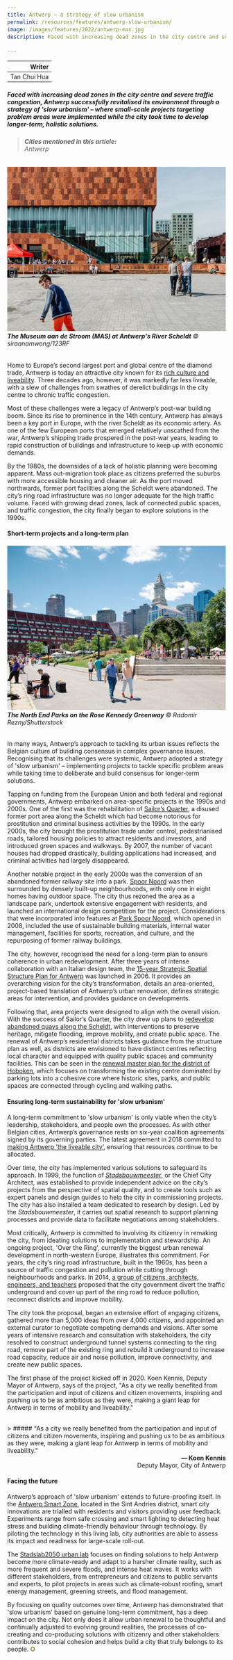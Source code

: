 ```yaml
---
title: Antwerp – a strategy of slow urbanism
permalink: /resources/features/antwerp-slow-urbanism/
image: /images/features/2022/antwerp-mas.jpg
description: Faced with increasing dead zones in the city centre and severe traffic congestion, Antwerp successfully revitalised its environment through a strategy of 'slow urbanism' – where small-scale projects targeting problem areas were implemented while the city took time to develop longer-term, holistic solutions. 

---
```


| Writer | 
| ---: |
| Tan Chui Hua |

##### Faced with increasing dead zones in the city centre and severe traffic congestion, Antwerp successfully revitalised its environment through a strategy of 'slow urbanism' – where small-scale projects targeting problem areas were implemented while the city took time to develop longer-term, holistic solutions. 

> ###### **Cities mentioned in this article:** <br> Antwerp

###### ![The Museum aan de Stroom at Antwerp's River Scheldt](/images/features/2022/antwerp-mas.jpg/)**The Museum aan de Stroom (MAS) at Antwerp's River Scheldt** © siraanamwong/123RF

Home to Europe’s second largest port and global centre of the diamond trade, Antwerp is today an attractive city known for its [rich culture and liveability](https://www.themayor.eu/en/a/view/expats-named-copenhagen-and-bern-most-livable-cities-in-the-world-2253). Three decades ago, however, it was markedly far less liveable, with a slew of challenges from swathes of derelict buildings in the city centre to chronic traffic congestion.

Most of these challenges were a legacy of Antwerp’s post-war building boom. Since its rise to prominence in the 14th century, Antwerp has always been a key port in Europe, with the river Scheldt as its economic artery. As one of the few European ports that emerged relatively unscathed from the war, Antwerp’s shipping trade prospered in the post-war years, leading to rapid construction of buildings and infrastructure to keep up with economic demands. 

By the 1980s, the downsides of a lack of holistic planning were becoming apparent. Mass out-migration took place as citizens preferred the suburbs with more accessible housing and cleaner air. As the port moved northwards, former port facilities along the Scheldt were abandoned. The city’s ring road infrastructure was no longer adequate for the high traffic volume. Faced with growing dead zones, lack of connected public spaces, and traffic congestion, the city finally began to explore solutions in the 1990s. 

#### **Short-term projects and a long-term plan**

###### ![The North End Parks on the Rose Kennedy Greenway](/images/features/2022/boston-park.jpg/)**The North End Parks on the Rose Kennedy Greenway** © Radomir Rezny/Shutterstock

In many ways, Antwerp’s approach to tackling its urban issues reflects the Belgian culture of building consensus in complex governance issues. Recognising that its challenges were systemic, Antwerp adopted a strategy of 'slow urbanism' – implementing projects to tackle specific problem areas while taking time to deliberate and build consensus for longer-term solutions.

Tapping on funding from the European Union and both federal and regional governments, Antwerp embarked on area-specific projects in the 1990s and 2000s. One of the first was the rehabilitation of [Sailor’s Quarter](https://www.isocarp.net/Data/case_studies/1031.pdf), a disused former port area along the Scheldt which had become notorious for prostitution and criminal business activities by the 1990s. In the early 2000s, the city brought the prostitution trade under control, pedestrianised roads, tailored housing policies to attract residents and investors, and introduced green spaces and walkways. By 2007, the number of vacant houses had dropped drastically, building applications had increased, and criminal activities had largely disappeared.

Another notable project in the early 2000s was the conversion of an abandoned former railway site into a park. [Spoor Noord](https://networknature.eu/embedded-case-study/19438) was then surrounded by densely built-up neighbourhoods, with only one in eight homes having outdoor space. The city thus rezoned the area as a landscape park, undertook extensive engagement with residents, and launched an international design competition for the project. Considerations that were incorporated into features at [Park Spoor Noord](https://www.visitantwerpen.be/en/park-spoor-noord), which opened in 2008, included the use of sustainable building materials, internal water management, facilities for sports, recreation, and culture, and the repurposing of former railway buildings.

The city, however, recognised the need for a long-term plan to ensure coherence in urban redevelopment. After three years of intense collaboration with an Italian design team, the [15-year Strategic Spatial Structure Plan for Antwerp]( https://www.antwerpenmorgen.be/nl/toekomstvisies/structuurplan/over) was launched in 2006. It provides an overarching vision for the city’s transformation, details an area-oriented, project-based translation of Antwerp’s urban renovation, defines strategic areas for intervention, and provides guidance on developments.

Following that, area projects were designed to align with the overall vision. With the success of Sailor’s Quarter, the city drew up plans to [redevelop abandoned quays along the Scheldt](https://www.antwerpenmorgen.be/nl/projecten/scheldekaaien/over), with interventions to preserve heritage, mitigate flooding, improve mobility, and create public space. The renewal of Antwerp’s residential districts takes guidance from the structure plan as well, as districts are envisioned to have distinct centres reflecting local character and equipped with quality public spaces and community facilities. This can be seen in the [renewal master plan for the district of Hoboken](https://www.antwerpenmorgen.be/nl/projecten/hoboken-centrum/over), which focuses on transforming the existing centre dominated by parking lots into a cohesive core where historic sites, parks, and public spaces are connected through cycling and walking paths.

#### **Ensuring long-term sustainability for 'slow urbanism'**

A long-term commitment to 'slow urbanism' is only viable when the city’s leadership, stakeholders, and people own the processes. As with other Belgian cities, Antwerp’s governance rests on six-year coalition agreements signed by its governing parties. The latest agreement in 2018 committed to [making Antwerp ’the liveable city’](https://www.vrt.be/vrtnws/en/2018/12/21/agreement-on-new-antwerp-coalition/), ensuring that resources continue to be allocated.

Over time, the city has implemented various solutions to safeguard its approach. In 1999, the function of *[Stadsbouwmeester](https://www.antwerpen.be/info/52d5052339d8a6ec798b49a7/de-stadsbouwmeester)*, or the Chief City Architect, was established to provide independent advice on the city’s projects from the perspective of spatial quality, and to create tools such as expert panels and design guides to help the city in commissioning projects. The city has also installed a team dedicated to research by design. Led by the _Stadsbouwmeester_, it carries out spatial research to support planning processes and provide data to facilitate negotiations among stakeholders. 

Most critically, Antwerp is committed to involving its citizenry in remaking the city, from ideating solutions to implementation and stewardship. An ongoing project, 'Over the Ring', currently the biggest urban renewal development in north-western Europe, illustrates this commitment. For years, the city’s ring road infrastructure, built in the 1960s, has been a source of traffic congestion and pollution while cutting through neighbourhoods and parks. In 2014, [a group of citizens, architects, engineers, and teachers](https://eurocities.eu/stories/reclaiming-the-city) proposed that the city government divert the traffic underground and cover up part of the ring road to reduce pollution, reconnect districts and improve mobility. 

The city took the proposal, began an extensive effort of engaging citizens, gathered more than 5,000 ideas from over 4,000 citizens, and appointed an external curator to negotiate competing demands and visions. After some years of intensive research and consultation with stakeholders, the city resolved to construct underground tunnel systems connecting to the ring road, remove part of the existing ring and rebuild it underground to increase road capacity, reduce air and noise pollution, improve connectivity, and create new public spaces. 

The first phase of the project kicked off in 2020. Koen Kennis, Deputy Mayor of Antwerp, says of the project, "As a city we really benefited from the participation and input of citizens and citizen movements, inspiring and pushing us to be as ambitious as they were, making a giant leap for Antwerp in terms of mobility and liveability."

<br>
> ##### "As a city we really benefited from the participation and input of citizens and citizen movements, inspiring and pushing us to be as ambitious as they were, making a giant leap for Antwerp in terms of mobility and liveability."

<div align="right"><b>— Koen Kennis</b> <br>Deputy Mayor, City of Antwerp</div>

#### **Facing the future**

Antwerp’s approach of 'slow urbanism' extends to future-proofing itself. In the [Antwerp Smart Zone](https://antwerpsmartzone.be/en/), located in the Sint Andries district, smart city innovations are trialled with residents and visitors providing user feedback. Experiments range from safe crossing and smart lighting to detecting heat stress and building climate-friendly behaviour through technology. By piloting the technology in this living lab, city authorities are able to assess its impact and readiness for large-scale roll-out. 

The [Stadslab2050 urban lab](https://www.antwerpenmorgen.be/nl/projecten/stadslab-2050/over) focuses on finding solutions to help Antwerp become more climate-ready and adapt to a harsher climate reality, such as more frequent and severe floods, and intense heat waves. It works with different stakeholders, from entrepreneurs and citizens to public servants and experts, to pilot projects in areas such as climate-robust roofing, smart energy management, greening streets, and flood management.

By focusing on quality outcomes over time, Antwerp has demonstrated that 'slow urbanism' based on genuine long-term commitment, has a deep impact on the city. Not only does it allow urban renewal to be thoughtful and continually adjusted to evolving ground realities, the processes of co-creating and co-producing solutions with citizenry and other stakeholders contributes to social cohesion and helps build a city that truly belongs to its people. <b><font color="#967942">O</font></b>
